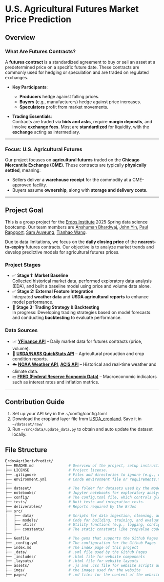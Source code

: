 # **U.S. Agricultural Futures Market Price Prediction**  

## **Overview**

### **What Are Futures Contracts?**  
A **futures contract** is a standardized agreement to buy or sell an asset at a predetermined price on a specific future date. These contracts are commonly used for hedging or speculation and are traded on regulated exchanges.

- **Key Participants**:  
  - **Producers** hedge against falling prices.  
  - **Buyers** (e.g., manufacturers) hedge against price increases.  
  - **Speculators** profit from market movements.

- **Trading Essentials**:  
  Contracts are traded via **bids and asks**, require **margin deposits**, and involve **exchange fees**. Most are **standardized** for liquidity, with the **exchange** acting as intermediary.

---

### **Focus: U.S. Agricultural Futures**  
Our project focuses on **agricultural futures** traded on the **Chicago Mercantile Exchange (CME)**. These contracts are typically **physically settled**, meaning:

- Sellers deliver a **warehouse receipt** for the commodity at a CME-approved facility.  
- Buyers assume **ownership**, along with **storage and delivery costs**.

---

## **Project Goal**  
This is a group project for the [Erdos Institute](https://www.erdosinstitute.org/) 
2025 Spring data science bootcamp. Our team members are 
[Anshuman Bhardwaj](https://github.com/AnshumanGH91), 
[John Yin](https://github.com/johng23),
[Paul Rapoport](https://github.com/Lorxus), 
[Sam Auyeung](https://github.com/sunscorched), 
[Tianhao Wang](https://github.com/TianhaoW).

Due to data limitations, we focus on the **daily closing price** of the **nearest-to-expiry** futures contracts. Our objective is to analyze market trends and develop predictive models for agricultural futures prices.  

### **Project Stages**  
- ✅ **Stage 1: Market Baseline**  
  Collected historical market data, performed exploratory data analysis (EDA), and built a baseline model using price and volume data alone.  
- ✅ **Stage 2: External Feature Integration**  
  Integrated **weather data** and **USDA agricultural reports** to enhance model performance.  
- 🚧 **Stage 3: Trading Strategy & Backtesting**  
  In progress: Developing trading strategies based on model forecasts and conducting **backtesting** to evaluate performance.

### **Data Sources**

- 📈 **[YFinance API](https://pypi.org/project/yfinance/)** – Daily market data for futures contracts (price, volume).  
- 🌾 **[USDA/NASS QuickStats API](https://quickstats.nass.usda.gov/)** – Agricultural production and crop condition reports.  
- ☁️ **[NOAA Weather API](https://www.weather.gov/documentation/services-web-api)**, **[ACIS API](https://www.rcc-acis.org/docs_webservices.html)** – Historical and real-time weather and climate data.  
- 💵 **[FRED (Federal Reserve Economic Data)](https://fred.stlouisfed.org/)** – Macroeconomic indicators such as interest rates and inflation metrics.

---

## Contribution Guide
1. Set up your API key in the ~/config/config.toml
2. Download the cropland layer file from [USDA_cropland](https://www.nass.usda.gov/Research_and_Science/Cropland/Release/). Save it in `~/dataset/raw/`
3. Run `~/src/data/update_data.py` to obtain and auto update the dataset locally.

## File Structure

```bash
ErdosAgriDerivPredict/
├── README.md                # Overview of the project, setup instructions, and usage examples.
├── LICENSE                  # Project license.
├── .gitignore               # Files and directories to ignore (e.g., data, environment files).
├── environment.yml          # Conda environment file or requirements.txt for pip (depending on your setup).
├──
├── dataset/                 # The folder for datasets used by the model
├── notebooks/               # Jupyter notebooks for exploratory analysis, visualizations, or experiments.
├── config/                  # The config.toml file, which controls global setting for the model
├── tests/                   # Unit tests and integration tests.
├── deliverables/            # Reports required by the Erdos
├── src/
│   ├── data/                # Scripts for data ingestion, cleaning, and processing.
│   ├── models/              # Code for building, training, and evaluating models.
│   ├── utils/               # Utility functions (e.g., logging, configuration handling).
│   ├── constants/           # The static constants like cropValue code, FIPS code and etc.
├──
├── Gemfile                  # The gems that supports the Github Pages
├── _config.yml              # The configuration for the Github Pages
├── index.md                 # The index page of this project
├── _data/                   # .yml file used by the Github Pages
├── _includes/               # .html file for website components
├── _layouts/                # .html file for website layouts
├── assets/                  # .js and .css file for website scripts and stylesheet
├── imgs/                    # the images used for the website
├── pages/                   # .md files for the content of the website
```



 

